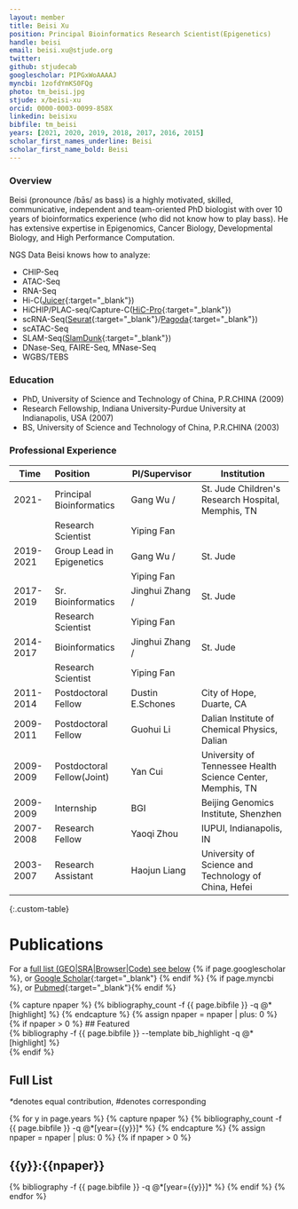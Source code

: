 ```yaml
---
layout: member
title: Beisi Xu
position: Principal Bioinformatics Research Scientist(Epigenetics)
handle: beisi
email: beisi.xu@stjude.org
twitter:
github: stjudecab
googlescholar: PIPGxWoAAAAJ
myncbi: 1zofdYmKS0FQg
photo: tm_beisi.jpg
stjude: x/beisi-xu
orcid: 0000-0003-0099-858X
linkedin: beisixu
bibfile: tm_beisi
years: [2021, 2020, 2019, 2018, 2017, 2016, 2015]
scholar_first_names_underline: Beisi
scholar_first_name_bold: Beisi
---
```


### Overview
Beisi (pronounce /bās/ as bass) is a highly motivated, skilled, communicative, independent and team-oriented PhD biologist with over 10 years of bioinformatics experience (who did not know how to play bass). He has extensive expertise in Epigenomics, Cancer Biology, Developmental Biology, and High Performance Computation.

NGS Data Beisi knows how to analyze:

- CHIP-Seq
- ATAC-Seq
- RNA-Seq
- Hi-C([Juicer](https://github.com/aidenlab/juicer){:target="_blank"})
- HiCHIP/PLAC-seq/Capture-C([HiC-Pro](https://github.com/nservant/HiC-Pro){:target="_blank"})
- scRNA-Seq([Seurat](https://satijalab.org/seurat/v3.0/immune_alignment.html){:target="_blank"}/[Pagoda](http://hms-dbmi.github.io/scde/pagoda.html){:target="_blank"})
- scATAC-Seq
- SLAM-Seq([SlamDunk](https://t-neumann.github.io/slamdunk/docs.html#docstart){:target="_blank"})
- DNase-Seq, FAIRE-Seq, MNase-Seq
- WGBS/TEBS

### Education
- PhD, University of Science and Technology of China, P.R.CHINA (2009)
- Research Fellowship, Indiana University-Purdue University at Indianapolis, USA (2007)
- BS, University of Science and Technology of China, P.R.CHINA (2003)

### Professional Experience

Time        | Position                   | PI/Supervisor    | Institution                                                |
----------- | :-----------               | -----------      | -----------                                                |
2021-       | Principal Bioinformatics   | Gang Wu /        | St. Jude Children's Research Hospital, Memphis, TN         |
            | Research Scientist         | Yiping Fan       |                                                            |
2019-2021   | Group Lead in Epigenetics  | Gang Wu /        | St. Jude                                                   |
            |                            | Yiping Fan       |                                                            |
2017-2019   | Sr. Bioinformatics         | Jinghui Zhang /  | St. Jude                                                   |
            | Research Scientist         | Yiping Fan       |                                                            |
2014-2017   | Bioinformatics             | Jinghui Zhang /  | St. Jude                                                   |
            | Research Scientist         | Yiping Fan       |                                                            |
2011-2014   | Postdoctoral Fellow        | Dustin E.Schones | City of Hope, Duarte, CA                                   |
2009-2011   | Postdoctoral Fellow        | Guohui Li        | Dalian Institute of Chemical Physics, Dalian               |
2009-2009   | Postdoctoral Fellow(Joint) | Yan Cui          | University of Tennessee Health Science Center, Memphis, TN |
2009-2009   | Internship                 | BGI              | Beijing Genomics Institute, Shenzhen                       |
2007-2008   | Research Fellow            | Yaoqi Zhou       | IUPUI, Indianapolis, IN                                    |
2003-2007   | Research Assistant         | Haojun Liang     | University of Science and Technology of China, Hefei       |
{:.custom-table}

<!--more-->

# Publications

For a [full list (GEO\|SRA\|Browser\|Code) see below](#full-list)
{% if page.googlescholar %}, or [Google Scholar](https://scholar.google.com/citations?user={{page.googlescholar}}){:target="_blank"}
{% endif %} {% if page.myncbi %}, or [Pubmed](https://www.ncbi.nlm.nih.gov/myncbi/{{page.myncbi}}/bibliography/public/){:target="_blank"}{% endif %}


<div class="row">
  {% capture npaper %}
    {% bibliography_count -f {{ page.bibfile }} -q @*[highlight] %}
  {% endcapture %}
  {% assign npaper = npaper | plus: 0 %}
  {% if npaper > 0 %}
## Featured

<div class="publications_highlight">
  {% bibliography -f {{ page.bibfile }} --template bib_highlight -q @*[highlight] %}
</div>
{% endif %}

</div>

## Full List

<nobr><em>*</em>denotes equal contribution, <em>#</em>denotes corresponding</nobr>
<div class="publications">
{% for y in page.years %}
  {% capture npaper %}
    {% bibliography_count -f {{ page.bibfile }} -q @*[year={{y}}]* %}
  {% endcapture %}
  {% assign npaper = npaper | plus: 0 %}
  {% if npaper > 0 %}
  <h2 class="year">{{y}}:{{npaper}}</h2>
  {% bibliography -f {{ page.bibfile }} -q @*[year={{y}}]* %}
  {% endif %}
{% endfor %}
</div>
